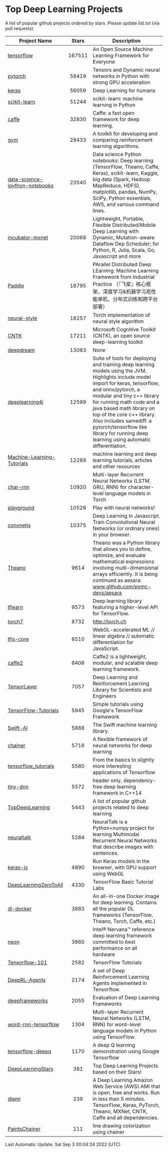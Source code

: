 # Top Deep Learning Projects
A list of popular github projects ordered by stars.
Please update list.txt (via pull requests)

|Project Name| Stars | Description |
| ---------- |:-----:| ----------- |
| [tensorflow](https://github.com/tensorflow/tensorflow) | 167511 | An Open Source Machine Learning Framework for Everyone |
| [pytorch](https://github.com/pytorch/pytorch) | 58419 | Tensors and Dynamic neural networks in Python with strong GPU acceleration |
| [keras](https://github.com/keras-team/keras) | 56059 | Deep Learning for humans |
| [scikit-learn](https://github.com/scikit-learn/scikit-learn) | 51244 | scikit-learn: machine learning in Python |
| [caffe](https://github.com/BVLC/caffe) | 32830 | Caffe: a fast open framework for deep learning. |
| [gym](https://github.com/openai/gym) | 28433 | A toolkit for developing and comparing reinforcement learning algorithms. |
| [data-science-ipython-notebooks](https://github.com/donnemartin/data-science-ipython-notebooks) | 23540 | Data science Python notebooks: Deep learning (TensorFlow, Theano, Caffe, Keras), scikit-learn, Kaggle, big data (Spark, Hadoop MapReduce, HDFS), matplotlib, pandas, NumPy, SciPy, Python essentials, AWS, and various command lines. |
| [incubator-mxnet](https://github.com/apache/incubator-mxnet) | 20068 | Lightweight, Portable, Flexible Distributed/Mobile Deep Learning with Dynamic, Mutation-aware Dataflow Dep Scheduler; for Python, R, Julia, Scala, Go, Javascript and more |
| [Paddle](https://github.com/PaddlePaddle/Paddle) | 18795 | PArallel Distributed Deep LEarning: Machine Learning Framework from Industrial Practice （『飞桨』核心框架，深度学习&机器学习高性能单机、分布式训练和跨平台部署） |
| [neural-style](https://github.com/jcjohnson/neural-style) | 18257 | Torch implementation of neural style algorithm |
| [CNTK](https://github.com/microsoft/CNTK) | 17211 | Microsoft Cognitive Toolkit (CNTK), an open source deep-learning toolkit |
| [deepdream](https://github.com/google/deepdream) | 13083 | None |
| [deeplearning4j](https://github.com/deeplearning4j/deeplearning4j) | 12599 | Suite of tools for deploying and training deep learning models using the JVM. Highlights include model import for keras, tensorflow, and onnx/pytorch, a modular and tiny c++ library for running math code and a java based math library on top of the core c++ library. Also includes samediff: a pytorch/tensorflow like library for running deep learning using automatic differentiation. |
| [Machine-Learning-Tutorials](https://github.com/ujjwalkarn/Machine-Learning-Tutorials) | 12288 | machine learning and deep learning tutorials, articles and other resources  |
| [char-rnn](https://github.com/karpathy/char-rnn) | 10920 | Multi-layer Recurrent Neural Networks (LSTM, GRU, RNN) for character-level language models in Torch |
| [playground](https://github.com/tensorflow/playground) | 10528 | Play with neural networks! |
| [convnetjs](https://github.com/karpathy/convnetjs) | 10375 | Deep Learning in Javascript. Train Convolutional Neural Networks (or ordinary ones) in your browser. |
| [Theano](https://github.com/Theano/Theano) | 9614 | Theano was a Python library that allows you to define, optimize, and evaluate mathematical expressions involving multi-dimensional arrays efficiently. It is being continued as aesara: www.github.com/pymc-devs/aesara |
| [tflearn](https://github.com/tflearn/tflearn) | 9573 | Deep learning library featuring a higher-level API for TensorFlow. |
| [torch7](https://github.com/torch/torch7) | 8732 | http://torch.ch |
| [tfjs-core](https://github.com/tensorflow/tfjs-core) | 8510 | WebGL-accelerated ML // linear algebra // automatic differentiation for JavaScript. |
| [caffe2](https://github.com/facebookarchive/caffe2) | 8408 | Caffe2 is a lightweight, modular, and scalable deep learning framework. |
| [TensorLayer](https://github.com/tensorlayer/TensorLayer) | 7057 | Deep Learning and Reinforcement Learning Library for Scientists and Engineers  |
| [TensorFlow-Tutorials](https://github.com/nlintz/TensorFlow-Tutorials) | 5945 | Simple tutorials using Google's TensorFlow Framework |
| [Swift-AI](https://github.com/Swift-AI/Swift-AI) | 5888 | The Swift machine learning library. |
| [chainer](https://github.com/chainer/chainer) | 5716 | A flexible framework of neural networks for deep learning |
| [tensorflow_tutorials](https://github.com/pkmital/tensorflow_tutorials) | 5580 | From the basics to slightly more interesting applications of Tensorflow |
| [tiny-dnn](https://github.com/tiny-dnn/tiny-dnn) | 5572 | header only, dependency-free deep learning framework in C++14 |
| [TopDeepLearning](https://github.com/aymericdamien/TopDeepLearning) | 5443 | A list of popular github projects related to deep learning |
| [neuraltalk](https://github.com/karpathy/neuraltalk) | 5284 | NeuralTalk is a Python+numpy project for learning Multimodal Recurrent Neural Networks that describe images with sentences. |
| [keras-js](https://github.com/transcranial/keras-js) | 4890 | Run Keras models in the browser, with GPU support using WebGL |
| [DeepLearningZeroToAll](https://github.com/hunkim/DeepLearningZeroToAll) | 4330 | TensorFlow Basic Tutorial Labs |
| [dl-docker](https://github.com/floydhub/dl-docker) | 3883 | An all-in-one Docker image for deep learning. Contains all the popular DL frameworks (TensorFlow, Theano, Torch, Caffe, etc.) |
| [neon](https://github.com/NervanaSystems/neon) | 3860 | Intel® Nervana™ reference deep learning framework committed to best performance on all hardware |
| [Tensorflow-101](https://github.com/sjchoi86/Tensorflow-101) | 2582 | TensorFlow Tutorials |
| [DeepRL-Agents](https://github.com/awjuliani/DeepRL-Agents) | 2174 | A set of Deep Reinforcement Learning Agents implemented in Tensorflow. |
| [deepframeworks](https://github.com/zer0n/deepframeworks) | 2055 | Evaluation of Deep Learning Frameworks |
| [word-rnn-tensorflow](https://github.com/hunkim/word-rnn-tensorflow) | 1304 | Multi-layer Recurrent Neural Networks (LSTM, RNN) for word-level language models in Python using TensorFlow. |
| [tensorflow-deepq](https://github.com/siemanko/tensorflow-deepq) | 1170 | A deep Q learning demonstration using Google Tensorflow |
| [DeepLearningStars](https://github.com/hunkim/DeepLearningStars) | 381 | Top Deep Learning Projects based on their Stars! |
| [dlami](https://github.com/ritchieng/dlami) | 239 | A Deep Learning Amazon Web Service (AWS) AMI that is open, free and works. Run in less than 5 minutes. TensorFlow, Keras, PyTorch, Theano, MXNet, CNTK, Caffe and all dependencies. |
| [PaintsChainer](https://github.com/taizan/PaintsChainer) | 111 | line drawing colorization using chainer |

Last Automatic Update: Sat Sep  3 00:04:24 2022 (UTC)
